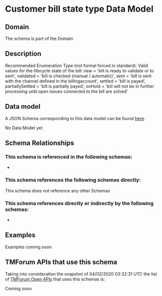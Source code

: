 # Customer bill state type Data Model

## Domain

The  schema is part of the  Domain

## Description

Recommended Enumeration Type (not formal forced in standard): Valid values for the lifecycle state of the bill: new = &#x27;bill is ready to validate or to sent&#x27;, validated = &#x27;bill is checked (manual / automatic)&#x27;, sent = &#x27;bill is sent with the channel defined in the billingaccount&#x27;, settled = &#x27;bill is payed&#x27;, partiallySettled = &#x27;bill is partially payed&#x27;, onHold = &#x27;bill will not be in further processing until open issues connected to the bill are solved&#x27;

## Data model

A JSON Schema corresponding to this data model can be found
[here](https://github.com/tmforum-rand/schemas/blob/candidates/Customer/CustomerBillStateType.schema.json).

No Data Model yet

## Schema Relationships

### This schema is referenced in the following schemas:

-

### This schema references the following schemas directly:

This schema does not reference any other Schemas

### This schema references directly or indirectly by the following schemas:

-



## Examples

Examples coming soon

## TMForum APIs that use this schema

Taking into consideration the snapshot of 04/02/2020 03:32:31 UTC the list of [TMForum Open APIs](https://www.tmforum.org/open-apis/) that uses this schemas is:

Coming soon